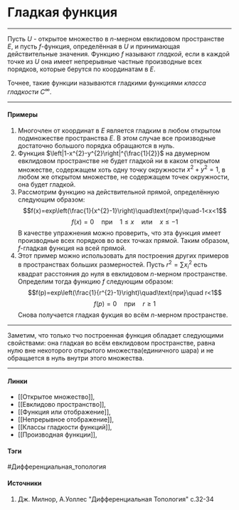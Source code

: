 # Гладкая функция
***
Пусть $U$ - открытое множество в $n$-мерном евклидовом пространстве $E$, и пусть $f$-функция, определённая в $U$ и принимающая действительные значения. Функцию $f$ называют *гладкой*, если в каждой точке из $U$ она имеет непрерывные частные производные всех порядков, которые берутся по координатам в $E$.

Точнее, такие функции называются гладкими функциями *класса гладкости $C^\infty$*. 
***
#### Примеры
1. Многочлен от координат в $E$ является гладким в любом открытом подмножестве пространства $E$. В этом случае все производные достаточно большого порядка обращаются в нуль.
2. Функция $\left|1-x^{2}-y^{2}\right|^{\frac{1}{2}}$ на двумерном евклидовом пространстве не будет гладкой ни в каком открытом множестве, содержащем хоть одну точку окружности $x^{2}+y^{2}=1$, в любом же открытом множестве, не содержащем точек окружности, она будет гладкой.
3. Рассмотрим функцию на действительной прямой, определённую следующим образом:$$f(x)=exp\left(\frac{1}{x^{2}-1}\right)\quad\text{при}\quad-1<x<1$$$$f(x)=0\quad\text{при}\quad1\le x\quad\text{или}\quad x\le-1$$ В качестве упражнения можно проверить, что эта функция имеет производные всех порядков во всех точках прямой. Таким образом, $f$-гладкая функция на всей прямой.
4. Этот пример можно использовать для построения других примеров в пространствах больших размерностей. Пусть $r^{2}=\sum\limits x_{i}^{2}$ есть квадрат расстояния до нуля в евклидовом $n$-мерном пространстве. Определим тогда функцию $f$ следующим образом:$$f(p)=exp\left(\frac{1}{r^{2}-1}\right)\quad\text{при}\quad r<1$$$$f(p)=0\quad\text{при}\quad r\ge1$$ Снова получается гладкая фукция во всём $n$-мерном пространстве.
***
Заметим, что только тчо построенная функция обладает следующими свойствами: она гладкая во всём евклидовом пространстве, равна нулю вне некоторого открытого множества(единичного шара) и не обращается в нуль внутри этого множества.
***
#### Линки
- [[Открытое множество]],
- [[Евклидово пространство]],
- [[Функция или отображение]],
- [[Непрерывное отображение]],
- [[Классы гладкости функций]],
- [[Производная функции]],
#### Тэги
 #Дифференциальная_топология
#### Источники
1. Дж. Милнор, А.Уоллес "Дифференциальная Топология" с.32-34